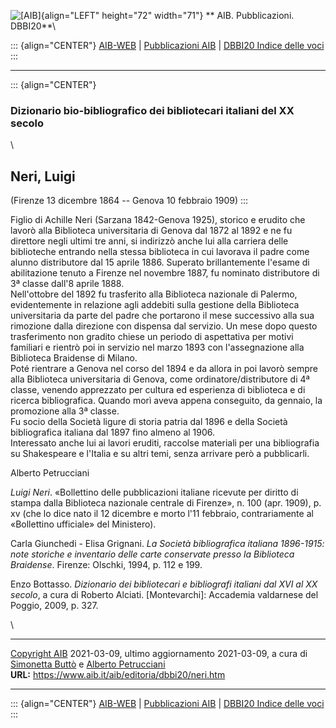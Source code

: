 ![\[AIB\]](/aib/wi/aibv72.gif){align="LEFT" height="72" width="71"}
** AIB. Pubblicazioni. DBBI20**\

::: {align="CENTER"}
[AIB-WEB](/) \| [Pubblicazioni AIB](/pubblicazioni/) \| [DBBI20 Indice
delle voci](dbbi20.htm)
:::

------------------------------------------------------------------------

::: {align="CENTER"}
### Dizionario bio-bibliografico dei bibliotecari italiani del XX secolo

\

## Neri, Luigi

(Firenze 13 dicembre 1864 -- Genova 10 febbraio 1909)
:::

Figlio di Achille Neri (Sarzana 1842-Genova 1925), storico e erudito che
lavorò alla Biblioteca universitaria di Genova dal 1872 al 1892 e ne fu
direttore negli ultimi tre anni, si indirizzò anche lui alla carriera
delle biblioteche entrando nella stessa biblioteca in cui lavorava il
padre come alunno distributore dal 15 aprile 1886. Superato
brillantemente l\'esame di abilitazione tenuto a Firenze nel novembre
1887, fu nominato distributore di 3ª classe dall\'8 aprile 1888.\
Nell\'ottobre del 1892 fu trasferito alla Biblioteca nazionale di
Palermo, evidentemente in relazione agli addebiti sulla gestione della
Biblioteca universitaria da parte del padre che portarono il mese
successivo alla sua rimozione dalla direzione con dispensa dal servizio.
Un mese dopo questo trasferimento non gradito chiese un periodo di
aspettativa per motivi familiari e rientrò poi in servizio nel marzo
1893 con l\'assegnazione alla Biblioteca Braidense di Milano.\
Poté rientrare a Genova nel corso del 1894 e da allora in poi lavorò
sempre alla Biblioteca universitaria di Genova, come
ordinatore/distributore di 4ª classe, venendo apprezzato per cultura ed
esperienza di biblioteca e di ricerca bibliografica. Quando morì aveva
appena conseguito, da gennaio, la promozione alla 3ª classe.\
Fu socio della Società ligure di storia patria dal 1896 e della Società
bibliografica italiana dal 1897 fino almeno al 1906.\
Interessato anche lui ai lavori eruditi, raccolse materiali per una
bibliografia su Shakespeare e l\'Italia e su altri temi, senza arrivare
però a pubblicarli.

Alberto Petrucciani

*Luigi Neri*. «Bollettino delle pubblicazioni italiane ricevute per
diritto di stampa dalla Biblioteca nazionale centrale di Firenze», n.
100 (apr. 1909), p. xv (che lo dice nato il 12 dicembre e morto l\'11
febbraio, contrariamente al «Bollettino ufficiale» del Ministero).

Carla Giunchedi - Elisa Grignani. *La Società bibliografica italiana
1896-1915: note storiche e inventario delle carte conservate presso la
Biblioteca Braidense*. Firenze: Olschki, 1994, p. 112 e 199.

Enzo Bottasso. *Dizionario dei bibliotecari e bibliografi italiani dal
XVI al XX secolo*, a cura di Roberto Alciati. \[Montevarchi\]: Accademia
valdarnese del Poggio, 2009, p. 327.

\

------------------------------------------------------------------------

[Copyright AIB](/su-questo-sito/dichiarazione-di-copyright-aib-web/)
2021-03-09, ultimo aggiornamento 2021-03-09, a cura di [Simonetta
Buttò](/aib/redazione3.htm) e [Alberto
Petrucciani](/su-questo-sito/redazione-aib-web/)\
**URL:** https://www.aib.it/aib/editoria/dbbi20/neri.htm

------------------------------------------------------------------------

::: {align="CENTER"}
[AIB-WEB](/) \| [Pubblicazioni AIB](/pubblicazioni/) \| [DBBI20 Indice
delle voci](dbbi20.htm)
:::
